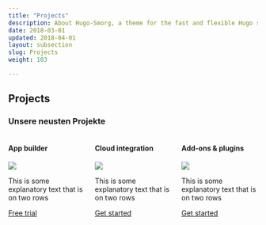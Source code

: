 ```yaml
---
title: "Projects"
description: About Hugo-Smorg, a theme for the fast and flexible Hugo static site generator
date: 2018-03-01
updated: 2018-04-01
layout: subsection
slug: Projects
weight: 103

---
```

<div class="container section-feature-grey">
    <div class="title-wrapper has-text-centered">
      <h2 class="title is-2">Projects</h2>
      <h3 class="subtitle is-5 is-muted">Unsere neusten Projekte</h3>
      <div class="divider is-centered"></div>
    </div>
    <div class="content-wrapper">
      <div class="columns">
        <div class="column is-one-third">
          <div class="feature-card is-bordered has-text-centered revealOnScroll delay-1 animated fadeInLeft" data-animation="fadeInLeft">
            <div class="card-title">
              <h4>App builder</h4>
            </div>
            <div class="card-icon">
                <img src="/images/illustrations/icons/mouse-globe.svg">
            </div>
            <div class="card-text">
                <p>This is some explanatory text that is on two rows</p>
            </div>
            <div class="card-action">
              <a href="/" class="button btn-align-md accent-btn raised">Free trial</a>
            </div>
          </div>
        </div>
        <div class="column is-one-third">
          <div class="feature-card is-bordered has-text-centered revealOnScroll delay-1 animated fadeInLeft" data-animation="fadeInLeft">
            <div class="card-title">
              <h4>Cloud integration</h4>
            </div>
            <div class="card-icon">
                <img src="/images/illustrations/icons/laptop-cloud.svg">
            </div>
            <div class="card-text">
                <p>This is some explanatory text that is on two rows</p>
            </div>
            <div class="card-action">
              <a href="/" class="button btn-align-md accent-btn raised">Get started</a>
            </div>
          </div>
        </div>
        <div class="column is-one-third">
          <div class="feature-card is-bordered has-text-centered revealOnScroll delay-1 animated fadeInLeft" data-animation="fadeInLeft">
            <div class="card-title">
              <h4>Add-ons &amp; plugins</h4>
            </div>
            <div class="card-icon">
                <img src="/images/illustrations/icons/plug-cloud.svg">
            </div>
            <div class="card-text">
                <p>This is some explanatory text that is on two rows</p>
            </div>
            <div class="card-action">
              <a href="/" class="button btn-align-md accent-btn raised">Get started</a>
            </div>
          </div>
        </div>
      </div>
    </div>
  </div>
